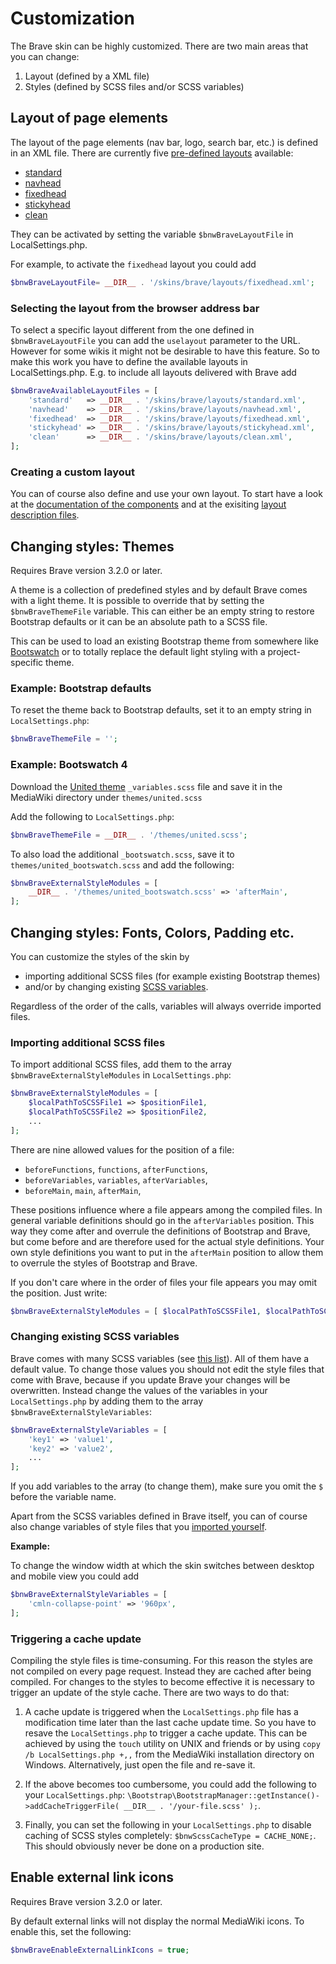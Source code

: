 # Customization

The Brave skin can be highly customized. There are two main areas that you can change:

1. Layout (defined by a XML file)
2. Styles (defined by SCSS files and/or SCSS variables)

## Layout of page elements

The layout of the page elements (nav bar, logo, search bar, etc.) is defined in
an XML file. There are currently five [pre-defined layouts](layouts.md) available:
* [standard](../layouts/standard.xml)
* [navhead](../layouts/navhead.xml)
* [fixedhead](../layouts/fixedhead.xml)
* [stickyhead](../layouts/stickyhead.xml)
* [clean](../layouts/clean.xml)

They can be activated by setting the
variable `$bnwBraveLayoutFile` in LocalSettings.php.

For example, to activate the `fixedhead` layout you could add
```php
$bnwBraveLayoutFile= __DIR__ . '/skins/brave/layouts/fixedhead.xml';
```

### Selecting the layout from the browser address bar

To select a specific layout different from the one defined in
`$bnwBraveLayoutFile` you can add the `uselayout` parameter to the URL.
However for some wikis it might not be desirable to have this feature. So to
make this work you have to define the available layouts in
LocalSettings.php. E.g. to include all layouts delivered with Brave add
```php
$bnwBraveAvailableLayoutFiles = [
	'standard'   => __DIR__ . '/skins/brave/layouts/standard.xml',
	'navhead'    => __DIR__ . '/skins/brave/layouts/navhead.xml',
	'fixedhead'  => __DIR__ . '/skins/brave/layouts/fixedhead.xml',
	'stickyhead' => __DIR__ . '/skins/brave/layouts/stickyhead.xml',
	'clean'      => __DIR__ . '/skins/brave/layouts/clean.xml',
];
```

### Creating a custom layout

You can of course also define and use your own layout. To start have a look at
the [documentation of the components](components.md) and at the exisiting
[layout description files](../layouts).

## Changing styles: Themes

Requires Brave version 3.2.0 or later.

A theme is a collection of predefined styles and by default Brave comes
with a light theme. It is possible to override that by setting the
`$bnwBraveThemeFile` variable. This can either be an empty string to
restore Bootstrap defaults or it can be an absolute path to a SCSS file.

This can be used to load an existing Bootstrap theme from somewhere like
[Bootswatch](https://bootswatch.com/4) or to totally replace the default
light styling with a project-specific theme.

### Example: Bootstrap defaults
To reset the theme back to Bootstrap defaults, set it to an empty string in
`LocalSettings.php`:
```php
$bnwBraveThemeFile = '';
```

### Example: Bootswatch 4
Download the [United theme](https://bootswatch.com/4/united/) `_variables.scss`
file and save it in the MediaWiki directory under `themes/united.scss`

Add the following to `LocalSettings.php`:
```php
$bnwBraveThemeFile = __DIR__ . '/themes/united.scss';
```
To also load the additional `_bootswatch.scss`, save it to 
`themes/united_bootswatch.scss` and add the following:
```php
$bnwBraveExternalStyleModules = [
	__DIR__ . '/themes/united_bootswatch.scss' => 'afterMain',
];
```

## Changing styles: Fonts, Colors, Padding etc.

You can customize the styles of the skin by 
* importing additional SCSS files (for example existing Bootstrap themes)
* and/or by changing existing [SCSS variables](variables.md).

Regardless of the order of the calls, variables will always override imported
files.

### Importing additional SCSS files

To import additional SCSS files, add them to the array
`$bnwBraveExternalStyleModules` in `LocalSettings.php`:
```php
$bnwBraveExternalStyleModules = [
    $localPathToSCSSFile1 => $positionFile1,
    $localPathToSCSSFile2 => $positionFile2,
    ...
];
```

There are nine allowed values for the position of a file:
* `beforeFunctions`, `functions`, `afterFunctions`,
* `beforeVariables`, `variables`, `afterVariables`,
* `beforeMain`, `main`, `afterMain`,

These positions influence where a file appears among the compiled files. In
general variable definitions should go in the `afterVariables` position. This
way they come after and overrule the definitions of Bootstrap and Brave, but
come before and are therefore used for the actual style definitions.
Your own style definitions you want to put in the `afterMain` position to allow
them to overrule the styles of Bootstrap and Brave.    

If you don't care where in the order of files your file appears you may omit the
position. Just write:
```php
$bnwBraveExternalStyleModules = [ $localPathToSCSSFile1, $localPathToSCSSFile2, ... ];
```

### Changing existing SCSS variables

Brave comes with many SCSS variables (see [this list](variables.md)). All of
them have a default value. To change those values you should not edit the style
files that come with Brave, because if you update Brave your changes
will be overwritten. Instead change the values of the variables in your
`LocalSettings.php` by adding them to the array
`$bnwBraveExternalStyleVariables`:

```php
$bnwBraveExternalStyleVariables = [
    'key1' => 'value1',
    'key2' => 'value2',
    ...
];
```

If you add variables to the array (to change them), make sure you omit the `$`
before the variable name.

Apart from the SCSS variables defined in Brave itself, you can of course
also change variables of style files that you
[imported yourself](#importing-additional-scss-files).

**Example:**

To change the window width at which the skin switches between desktop and mobile
view you could add
```php
$bnwBraveExternalStyleVariables = [
    'cmln-collapse-point' => '960px',
];
```

### Triggering a cache update

Compiling the style files is time-consuming. For this reason the styles are
not compiled on every page request. Instead they are cached after being
compiled. For changes to the styles to become effective it is necessary to
trigger an update of the style cache. There are two ways to do that:

1. A cache update is triggered when the `LocalSettings.php` file has a
   modification time later than the last cache update time. So you have to
   resave the `LocalSettings.php` to trigger a cache update. This can be
   achieved by using the `touch` utility on UNIX and friends or by using
   `copy /b LocalSettings.php +,,` from the MediaWiki installation directory
   on Windows. Alternatively, just open the file and re-save it.

2. If the above becomes too cumbersome, you could add the following to your
   `LocalSettings.php`:
   `\Bootstrap\BootstrapManager::getInstance()->addCacheTriggerFile( __DIR__ . '/your-file.scss' );`.

3. Finally, you can set the following in your `LocalSettings.php` to disable
   caching of SCSS styles completely: `$bnwScssCacheType = CACHE_NONE;`. This
   should obviously never be done on a production site.    

## Enable external link icons

Requires Brave version 3.2.0 or later.

By default external links will not display the normal MediaWiki icons.
To enable this, set the following:
```php
$bnwBraveEnableExternalLinkIcons = true;
```
